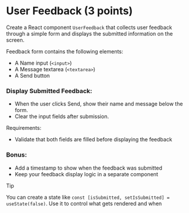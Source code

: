 # User Feedback (3 points)
Create a React component `UserFeedback` that collects user feedback through a simple form and displays the submitted information on the screen.

Feedback form contains the following elements:
- A Name input (`<input>`)
- A Message textarea (`<textarea>`)
- A Send button

### Display Submitted Feedback:
- When the user clicks Send, show their name and message below the form.
- Clear the input fields after submission.

Requirements:
- Validate that both fields are filled before displaying the feedback

### Bonus:
- Add a timestamp to show when the feedback was submitted
- Keep your feedback display logic in a separate component

> [!TIP]
> You can create a state like `const [isSubmitted, setIsSubmitted] = useState(false)`. Use it to control what gets rendered and when

